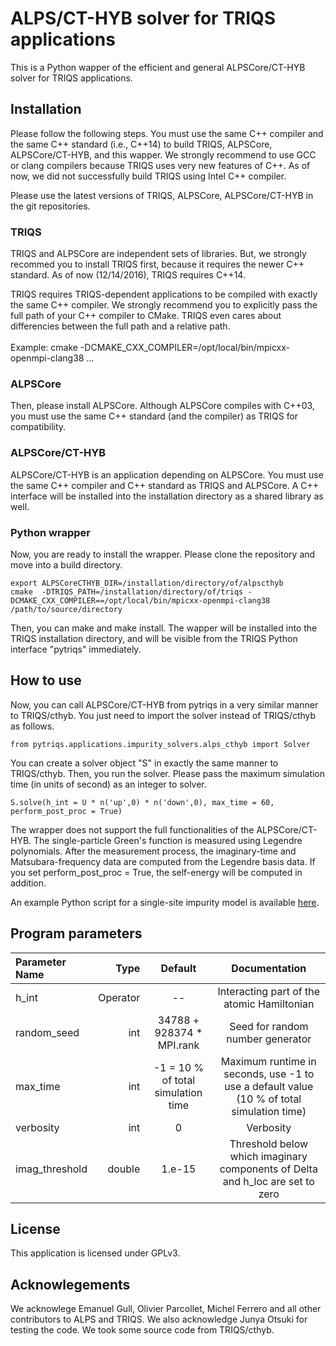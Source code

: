 # ALPS/CT-HYB solver for TRIQS applications
This is a Python wapper of the efficient and general ALPSCore/CT-HYB solver for TRIQS applications.

## Installation
Please follow the following steps.
You must use the same C++ compiler and the same C++ standard (i.e., C++14) to build TRIQS, ALPSCore, ALPSCore/CT-HYB, and this wapper. We strongly recommend to use GCC or clang compilers because TRIQS uses very new features of C++. As of now, we did not successfully build TRIQS using Intel C++ compiler.

Please use the latest versions of TRIQS, ALPSCore, ALPSCore/CT-HYB in the git repositories.

### TRIQS
TRIQS and ALPSCore are independent sets of libraries. But, we strongly recommed you to install TRIQS first, because it requires the newer C++ standard. As of now (12/14/2016), TRIQS requires C++14.

TRIQS requires TRIQS-dependent applications to be compiled with exactly the same C++ compiler.
We strongly recommend you to explicitly pass the full path of your C++ compiler to CMake. TRIQS even cares about differencies between the full path and a relative path.<br><br>
Example: cmake -DCMAKE\_CXX\_COMPILER=/opt/local/bin/mpicxx-openmpi-clang38 ...

### ALPSCore
Then, please install ALPSCore. Although ALPSCore compiles with C++03, you must use the same C++ standard (and the compiler) as TRIQS for compatibility.

### ALPSCore/CT-HYB
ALPSCore/CT-HYB is an application depending on ALPSCore. You must use the same C++ compiler and C++ standard as TRIQS and ALPSCore. A C++ interface will be installed into the installation directory as a shared library as well.

### Python wrapper
Now, you are ready to install the wrapper. Please clone the repository and move into a build directory.
```
export ALPSCoreCTHYB_DIR=/installation/directory/of/alpscthyb
cmake  -DTRIQS_PATH=/installation/directory/of/triqs -DCMAKE_CXX_COMPILER==/opt/local/bin/mpicxx-openmpi-clang38 /path/to/source/directory
```

Then, you can make and make install.
The wapper will be installed into the TRIQS installation directory, and will be visible from the TRIQS Python interface "pytriqs" immediately.


## How to use
Now, you can call ALPSCore/CT-HYB from pytriqs in a very similar manner to TRIQS/cthyb.
You just need to import the solver instead of TRIQS/cthyb as follows.

```
from pytriqs.applications.impurity_solvers.alps_cthyb import Solver
```

You can create a solver object "S" in exactly the same manner to TRIQS/cthyb.
Then, you run the solver. Please pass the maximum simulation time (in units of second) as an integer to solver.

```
S.solve(h_int = U * n('up',0) * n('down',0), max_time = 60, perform_post_proc = True)
```

The wrapper does not support the full functionalities of the ALPSCore/CT-HYB.
The single-particle Green's function is measured using Legendre polynomials.
After the measurement process,
the imaginary-time and Matsubara-frequency data are computed from the Legendre basis data.
If you set perform\_post\_proc = True, the self-energy will be computed in addition.

An example Python script for a single-site impurity model is available [here](https://github.com/shinaoka/triqs_interface/blob/master/samples/aim_alps.py).

## Program parameters
| Parameter Name | Type     | Default                   | Documentation  |
|:-----------|------------:|:------------:|:------------:|
| h_int          | Operator | --                        | Interacting part of the atomic Hamiltonian |
| random_seed    | int      | 34788 + 928374 * MPI.rank | Seed for random number generator|
| max_time       | int      | -1 = 10 % of total simulation time             | Maximum runtime in seconds, use -1 to use a default value (10 % of total simulation time) |
| verbosity      | int      | 0                         | Verbosity |
| imag_threshold | double   | 1.e-15                    | Threshold below which imaginary components of Delta and h_loc are set to zero  |

## License
This application is licensed under GPLv3.

## Acknowlegements
We acknowlege Emanuel Gull, Olivier Parcollet, Michel Ferrero and all other contributors to ALPS and TRIQS.
We also acknowledge Junya Otsuki for testing the code.
We took some source code from TRIQS/cthyb.
